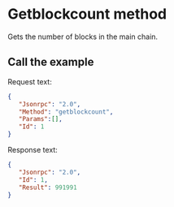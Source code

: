# Getblockcount method

Gets the number of blocks in the main chain.

## Call the example

Request text:

```json
{
   "Jsonrpc": "2.0",
   "Method": "getblockcount",
   "Params":[],
   "Id": 1
}
```

Response text:

```json
{
   "Jsonrpc": "2.0",
   "Id": 1,
   "Result": 991991
}
```